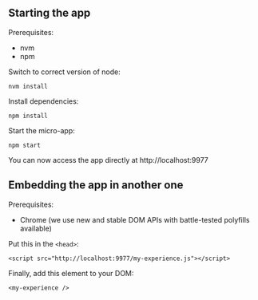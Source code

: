 ## Starting the app

Prerequisites:

* nvm
* npm

Switch to correct version of node:

    nvm install

Install dependencies:

    npm install

Start the micro-app:

    npm start

You can now access the app directly at http://localhost:9977

## Embedding the app in another one

Prerequisites:

* Chrome (we use new and stable DOM APIs with battle-tested polyfills available)

Put this in the `<head>`:

    <script src="http://localhost:9977/my-experience.js"></script>

Finally, add this element to your DOM:

    <my-experience />
